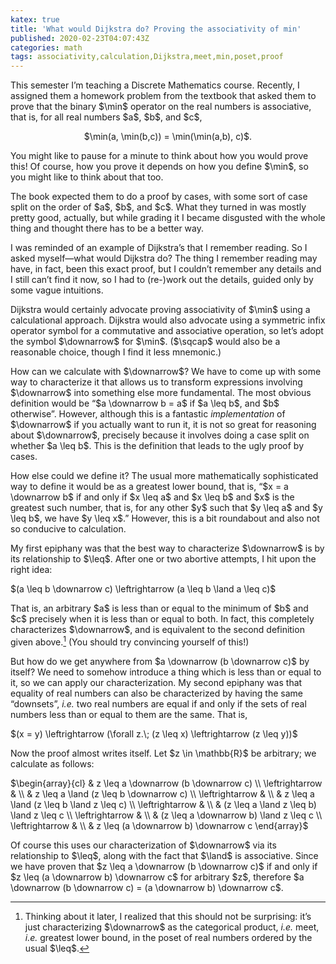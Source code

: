 ```yaml
---
katex: true
title: 'What would Dijkstra do? Proving the associativity of min'
published: 2020-02-23T04:07:43Z
categories: math
tags: associativity,calculation,Dijkstra,meet,min,poset,proof
---
```


<p>This semester I’m teaching a Discrete Mathematics course. Recently, I assigned them a homework problem from the textbook that asked them to prove that the binary $\min$ operator on the real numbers is associative, that is, for all real numbers $a$, $b$, and $c$,</p>
<div style="text-align:center;">
<p>$\min(a, \min(b,c)) = \min(\min(a,b), c)$.</p>
</div>
<p>You might like to pause for a minute to think about how you would prove this! Of course, how you prove it depends on how you define $\min$, so you might like to think about that too.</p>
<p>The book expected them to do a proof by cases, with some sort of case split on the order of $a$, $b$, and $c$. What they turned in was mostly pretty good, actually, but while grading it I became disgusted with the whole thing and thought there has to be a better way.</p>
<p>I was reminded of an example of Dijkstra’s that I remember reading. So I asked myself—what would Dijkstra do? The thing I remember reading may have, in fact, been this exact proof, but I couldn’t remember any details and I still can’t find it now, so I had to (re-)work out the details, guided only by some vague intuitions.</p>
<p>Dijkstra would certainly advocate proving associativity of $\min$ using a calculational approach. Dijkstra would also advocate using a symmetric infix operator symbol for a commutative and associative operation, so let’s adopt the symbol $\downarrow$ for $\min$. ($\sqcap$ would also be a reasonable choice, though I find it less mnemonic.)</p>
<p>How can we calculate with $\downarrow$? We have to come up with some way to characterize it that allows us to transform expressions involving $\downarrow$ into something else more fundamental. The most obvious definition would be “$a \downarrow b = a$ if $a \leq b$, and $b$ otherwise”. However, although this is a fantastic <em>implementation</em> of $\downarrow$ if you actually want to run it, it is not so great for reasoning about $\downarrow$, precisely because it involves doing a case split on whether $a \leq b$. This is the definition that leads to the ugly proof by cases.</p>
<p>How else could we define it? The usual more mathematically sophisticated way to define it would be as a greatest lower bound, that is, “$x = a \downarrow b$ if and only if $x \leq a$ and $x \leq b$ and $x$ is the greatest such number, that is, for any other $y$ such that $y \leq a$ and $y \leq b$, we have $y \leq x$.” However, this is a bit roundabout and also not so conducive to calculation.</p>
<p>My first epiphany was that the best way to characterize $\downarrow$ is by its relationship to $\leq$. After one or two abortive attempts, I hit upon the right idea:</p>
<p>$(a \leq b \downarrow c) \leftrightarrow (a \leq b \land a \leq c)$</p>
<p>That is, an arbitrary $a$ is less than or equal to the minimum of $b$ and $c$ precisely when it is less than or equal to both. In fact, this completely characterizes $\downarrow$, and is equivalent to the second definition given above.<a href="#fn1" class="footnote-ref" id="fnref1"><sup>1</sup></a> (You should try convincing yourself of this!)</p>
<p>But how do we get anywhere from $a \downarrow (b \downarrow c)$ by itself? We need to somehow introduce a thing which is less than or equal to it, so we can apply our characterization. My second epiphany was that equality of real numbers can also be characterized by having the same “downsets”, <em>i.e.</em> two real numbers are equal if and only if the sets of real numbers less than or equal to them are the same. That is,</p>
<p>$(x = y) \leftrightarrow (\forall z.\; (z \leq x) \leftrightarrow (z \leq y))$</p>
<p>Now the proof almost writes itself. Let $z \in \mathbb{R}$ be arbitrary; we calculate as follows:</p>
<p>$\begin{array}{cl} & z \leq a \downarrow (b \downarrow c) \\ \leftrightarrow & \\ & z \leq a \land (z \leq b \downarrow c) \\ \leftrightarrow & \\ & z \leq a \land (z \leq b \land z \leq c) \\ \leftrightarrow & \\ & (z \leq a \land z \leq b) \land z \leq c \\ \leftrightarrow & \\ & (z \leq a \downarrow b) \land z \leq c \\ \leftrightarrow & \\ & z \leq (a \downarrow b) \downarrow c \end{array}$</p>
<p>Of course this uses our characterization of $\downarrow$ via its relationship to $\leq$, along with the fact that $\land$ is associative. Since we have proven that $z \leq a \downarrow (b \downarrow c)$ if and only if $z \leq (a \downarrow b) \downarrow c$ for arbitrary $z$, therefore $a \downarrow (b \downarrow c) = (a \downarrow b) \downarrow c$.</p>
<section class="footnotes">
<hr />
<ol>
<li id="fn1"><p>Thinking about it later, I realized that this should not be surprising: it’s just characterizing $\downarrow$ as the categorical product, <em>i.e.</em> meet, <em>i.e.</em> greatest lower bound, in the poset of real numbers ordered by the usual $\leq$.<a href="#fnref1" class="footnote-back">↩</a></p></li>
</ol>
</section>

